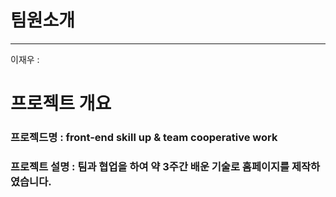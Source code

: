 # 팀원소개
---
이재우 : 
# 프로젝트 개요
### 프로젝드명 :  front-end skill up & team cooperative work
### 프로젝트 설명 :  팀과 협업을 하여 약 3주간 배운 기술로 홈페이지를 제작하였습니다.
